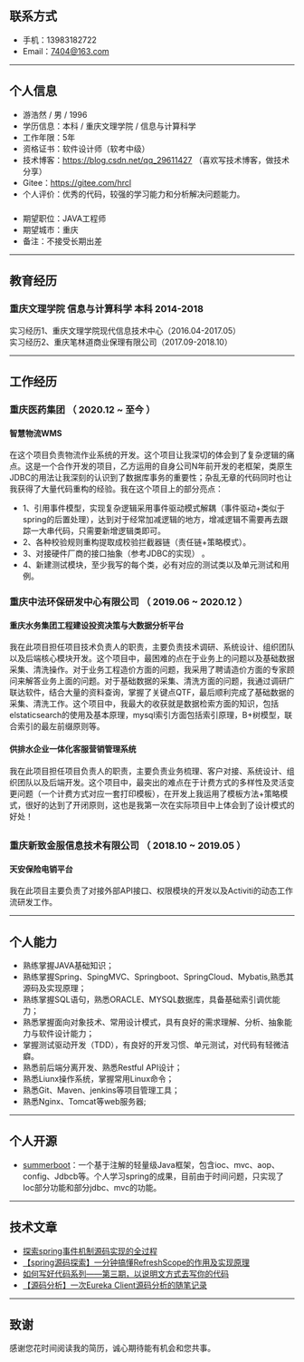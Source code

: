
## 联系方式

- 手机：13983182722
- Email：7404@163.com

---
## 个人信息

 - 游浩然 / 男 / 1996 
 - 学历信息：本科 / 重庆文理学院 / 信息与计算科学 
 - 工作年限：5年
 - 资格证书：软件设计师（软考中级）
 - 技术博客：https://blog.csdn.net/qq_29611427 （喜欢写技术博客，做技术分享）
 - Gitee：https://gitee.com/hrcl
 - 个人评价：优秀的代码，较强的学习能力和分析解决问题能力。
 ##### 
 - 期望职位：JAVA工程师
 - 期望城市：重庆
 - 备注：不接受长期出差
 
---
## 教育经历
### 重庆文理学院  信息与计算科学 本科  2014-2018

 实习经历1、重庆文理学院现代信息技术中心（2016.04-2017.05）   
 实习经历2、重庆笔林道商业保理有限公司（2017.09-2018.10）

---
## 工作经历
### 重庆医药集团 （ 2020.12 ~ 至今 ）

#### 智慧物流WMS
在这个项目负责物流作业系统的开发。这个项目让我深切的体会到了复杂逻辑的痛点。这是一个合作开发的项目，乙方运用的自身公司N年前开发的老框架，类原生JDBC的用法让我深刻的认识到了数据库事务的重要性；杂乱无章的代码同时也让我获得了大量代码重构的经验。我在这个项目上的部分亮点：    
- 1、引用事件模型，实现复杂逻辑采用事件驱动模式解耦（事件驱动+类似于spring的后置处理），达到对于经常加减逻辑的地方，增减逻辑不需要再去跟踪一大串代码，只需要新增逻辑类即可。    
- 2、各种校验规则重构提取成校验拦截器链（责任链+策略模式）。      
- 3、对接硬件厂商的接口抽象（参考JDBC的实现） 。
- 4、新建测试模块，至少我写的每个类，必有对应的测试类以及单元测试和用例。


### 重庆中法环保研发中心有限公司 （ 2019.06 ~ 2020.12 ）   

#### 重庆水务集团工程建设投资决策与大数据分析平台 
我在此项目担任项目技术负责人的职责，主要负责技术调研、系统设计、组织团队以及后端核心模块开发。这个项目中，最困难的点在于业务上的问题以及基础数据采集、清洗操作。对于业务工程造价方面的问题，我采用了聘请造价方面的专家顾问来解答业务上面的问题。对于基础数据的采集、清洗方面的问题，我通过调研广联达软件，结合大量的资料查询，掌握了关键点QTF，最后顺利完成了基础数据的采集、清洗工作。这个项目中，我最大的收获就是数据检索方面的知识，包括elstaticsearch的使用及基本原理，mysql索引方面包括索引原理，B+树模型，联合索引的最左前缀原则等。


#### 供排水企业一体化客服营销管理系统 
我在此项目担任项目负责人的职责，主要负责业务梳理、客户对接、系统设计、组织团队以及后端开发。这个项目中，最突出的难点在于计费方式的多样性及灵活变更问题（一个计费方式对应一套打印模板），在开发上我运用了模板方法+策略模式，很好的达到了开闭原则，这也是我第一次在实际项目中上体会到了设计模式的好处！

## 
### 重庆新致金服信息技术有限公司 （ 2018.10 ~ 2019.05 ）
#### 天安保险电销平台 
我在此项目主要负责了对接外部API接口、权限模块的开发以及Activiti的动态工作流研发工作。

---
## 个人能力
- 熟练掌握JAVA基础知识；
- 熟练掌握Spring、SpingMVC、Springboot、SpringCloud、Mybatis,熟悉其源码及实现原理；
- 熟练掌握SQL语句，熟悉ORACLE、MYSQL数据库，具备基础索引调优能力；
- 熟悉掌握面向对象技术、常用设计模式，具有良好的需求理解、分析、抽象能力与软件设计能力；
- 掌握测试驱动开发（TDD），有良好的开发习惯、单元测试，对代码有轻微洁癖。
- 熟悉前后端分离开发、熟悉Restful API设计；
- 熟悉Liunx操作系统，掌握常用Linux命令；
- 熟悉Git、Maven、jenkins等项目管理工具；
- 熟悉Nginx、Tomcat等web服务器;

---
## 个人开源
- [summerboot](https://gitee.com/hrcl/summerboot)：一个基于注解的轻量级Java框架，包含ioc、mvc、aop、config、Jdbcb等。个人学习spring的成果，目前由于时间问题，只实现了Ioc部分功能和部分jdbc、mvc的功能。

---
## 技术文章

- [探索spring事件机制源码实现的全过程](https://blog.csdn.net/qq_29611427/article/details/122845169)
- [【spring源码探索】一分钟搞懂RefreshScope的作用及实现原理](https://blog.csdn.net/qq_29611427/article/details/125429774) 
- [如何写好代码系列——第三期，以说明文方式去写你的代码](https://blog.csdn.net/qq_29611427/article/details/120572863) 
- [【源码分析】一次Eureka Client源码分析的随笔记录](https://blog.csdn.net/qq_29611427/article/details/125376904) 
   
---      
## 致谢
感谢您花时间阅读我的简历，诚心期待能有机会和您共事。
      
